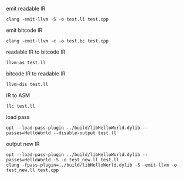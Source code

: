 
emit readable IR
```
clang -emit-llvm -S -o test.ll test.cpp
```
emit bitcode IR
```
clang -emit-llvm -c -o test.bc test.cpp
```
readable IR to bitcode IR
```
llvm-as test.ll
```
bitcode IR to readable IR
```
llvm-dis test.ll
```
IR to ASM
```
llc test.ll
```
load pass
```
opt --load-pass-plugin ../build/libHelloWorld.dylib --passes=HelloWorld --disable-output test.ll
```
output new IR
```
opt --load-pass-plugin ../build/libHelloWorld.dylib --passes=HelloWorld -S -o test_new.ll test.ll
clang -fpass-plugin=../build/libHelloWorld.dylib -S -emit-llvm -o test_new.ll test.cpp
```